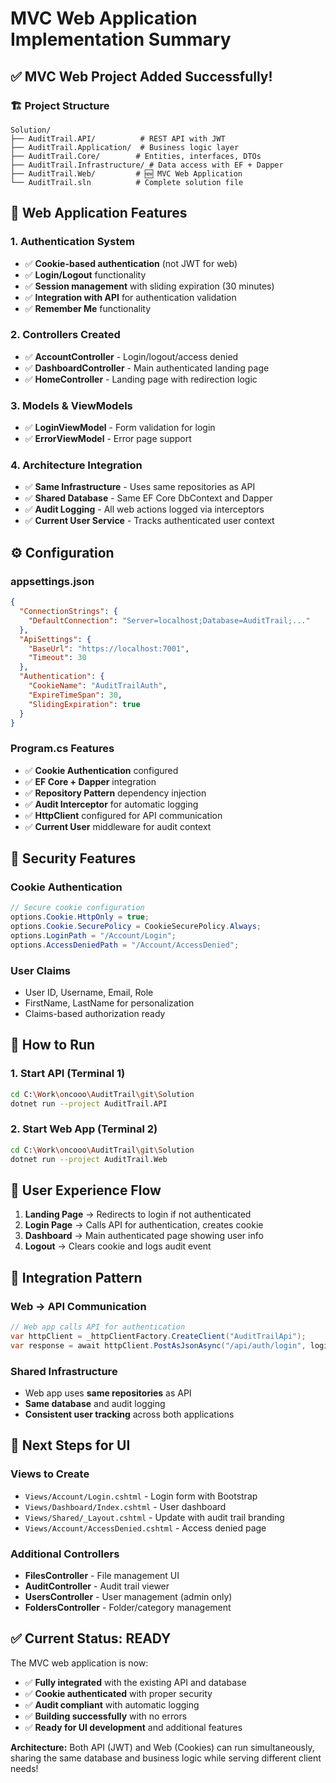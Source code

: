 # MVC Web Application Implementation Summary

## ✅ **MVC Web Project Added Successfully!**

### **🏗️ Project Structure**
```
Solution/
├── AuditTrail.API/          # REST API with JWT
├── AuditTrail.Application/  # Business logic layer
├── AuditTrail.Core/        # Entities, interfaces, DTOs
├── AuditTrail.Infrastructure/ # Data access with EF + Dapper
├── AuditTrail.Web/         # 🆕 MVC Web Application
└── AuditTrail.sln          # Complete solution file
```

## 🎯 **Web Application Features**

### **1. Authentication System**
- ✅ **Cookie-based authentication** (not JWT for web)
- ✅ **Login/Logout** functionality
- ✅ **Session management** with sliding expiration (30 minutes)
- ✅ **Integration with API** for authentication validation
- ✅ **Remember Me** functionality

### **2. Controllers Created**
- ✅ **AccountController** - Login/logout/access denied
- ✅ **DashboardController** - Main authenticated landing page  
- ✅ **HomeController** - Landing page with redirection logic

### **3. Models & ViewModels**
- ✅ **LoginViewModel** - Form validation for login
- ✅ **ErrorViewModel** - Error page support

### **4. Architecture Integration**
- ✅ **Same Infrastructure** - Uses same repositories as API
- ✅ **Shared Database** - Same EF Core DbContext and Dapper
- ✅ **Audit Logging** - All web actions logged via interceptors
- ✅ **Current User Service** - Tracks authenticated user context

## ⚙️ **Configuration**

### **appsettings.json**
```json
{
  "ConnectionStrings": {
    "DefaultConnection": "Server=localhost;Database=AuditTrail;..."
  },
  "ApiSettings": {
    "BaseUrl": "https://localhost:7001",
    "Timeout": 30
  },
  "Authentication": {
    "CookieName": "AuditTrailAuth",
    "ExpireTimeSpan": 30,
    "SlidingExpiration": true
  }
}
```

### **Program.cs Features**
- ✅ **Cookie Authentication** configured
- ✅ **EF Core + Dapper** integration
- ✅ **Repository Pattern** dependency injection
- ✅ **Audit Interceptor** for automatic logging
- ✅ **HttpClient** configured for API communication
- ✅ **Current User** middleware for audit context

## 🔐 **Security Features**

### **Cookie Authentication**
```csharp
// Secure cookie configuration
options.Cookie.HttpOnly = true;
options.Cookie.SecurePolicy = CookieSecurePolicy.Always;
options.LoginPath = "/Account/Login";
options.AccessDeniedPath = "/Account/AccessDenied";
```

### **User Claims**
- User ID, Username, Email, Role
- FirstName, LastName for personalization
- Claims-based authorization ready

## 🚀 **How to Run**

### **1. Start API (Terminal 1)**
```bash
cd C:\Work\oncooo\AuditTrail\git\Solution
dotnet run --project AuditTrail.API
```

### **2. Start Web App (Terminal 2)**  
```bash
cd C:\Work\oncooo\AuditTrail\git\Solution
dotnet run --project AuditTrail.Web
```

## 📱 **User Experience Flow**

1. **Landing Page** → Redirects to login if not authenticated
2. **Login Page** → Calls API for authentication, creates cookie
3. **Dashboard** → Main authenticated page showing user info
4. **Logout** → Clears cookie and logs audit event

## 🔄 **Integration Pattern**

### **Web → API Communication**
```csharp
// Web app calls API for authentication
var httpClient = _httpClientFactory.CreateClient("AuditTrailApi");
var response = await httpClient.PostAsJsonAsync("/api/auth/login", loginRequest);
```

### **Shared Infrastructure**
- Web app uses **same repositories** as API
- **Same database** and audit logging
- **Consistent user tracking** across both applications

## 🎨 **Next Steps for UI**

### **Views to Create**
- `Views/Account/Login.cshtml` - Login form with Bootstrap
- `Views/Dashboard/Index.cshtml` - User dashboard
- `Views/Shared/_Layout.cshtml` - Update with audit trail branding
- `Views/Account/AccessDenied.cshtml` - Access denied page

### **Additional Controllers**
- **FilesController** - File management UI
- **AuditController** - Audit trail viewer  
- **UsersController** - User management (admin only)
- **FoldersController** - Folder/category management

## ✅ **Current Status: READY**

The MVC web application is now:
- ✅ **Fully integrated** with the existing API and database
- ✅ **Cookie authenticated** with proper security
- ✅ **Audit compliant** with automatic logging  
- ✅ **Building successfully** with no errors
- ✅ **Ready for UI development** and additional features

**Architecture:** Both API (JWT) and Web (Cookies) can run simultaneously, sharing the same database and business logic while serving different client needs!